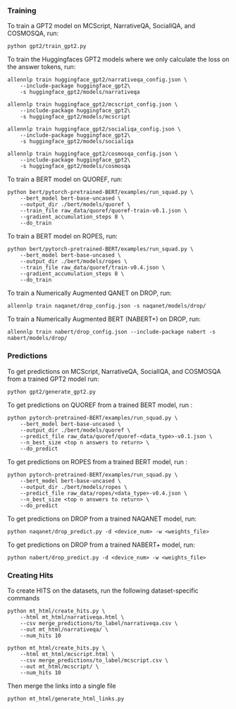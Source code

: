 ### Training

To train a GPT2 model on MCScript, NarrativeQA, SocialIQA, and COSMOSQA, run:
```
python gpt2/train_gpt2.py
```

To train the Huggingfaces GPT2 models where we only calculate the loss on the answer tokens, run:
```
allennlp train huggingface_gpt2/narrativeqa_config.json \
    --include-package huggingface_gpt2\
    -s huggingface_gpt2/models/narrativeqa

allennlp train huggingface_gpt2/mcscript_config.json \
    --include-package huggingface_gpt2\
    -s huggingface_gpt2/models/mcscript

allennlp train huggingface_gpt2/socialiqa_config.json \
    --include-package huggingface_gpt2\
    -s huggingface_gpt2/models/socialiqa

allennlp train huggingface_gpt2/cosmosqa_config.json \
    --include-package huggingface_gpt2\
    -s huggingface_gpt2/models/cosmosqa
```

To train a BERT model on QUOREF, run:
```
python bert/pytorch-pretrained-BERT/examples/run_squad.py \
    --bert_model bert-base-uncased \
    --output_dir ./bert/models/quoref \
    --train_file raw_data/quoref/quoref-train-v0.1.json \
    --gradient_accumulation_steps 8 \
    --do_train
```

To train a BERT model on ROPES, run:
```
python bert/pytorch-pretrained-BERT/examples/run_squad.py \
    --bert_model bert-base-uncased \
    --output_dir ./bert/models/ropes \
    --train_file raw_data/quoref/train-v0.4.json \
    --gradient_accumulation_steps 8 \
    --do_train
```

To train a Numerically Augmented QANET on DROP, run:
```
allennlp train naqanet/drop_config.json -s naqanet/models/drop/ 
```

To train a Numerically Augmented BERT (NABERT+) on DROP, run:
```
allennlp train nabert/drop_config.json --include-package nabert -s nabert/models/drop/
```

### Predictions
To get predictions on MCScript, NarrativeQA, SocialIQA, and COSMOSQA from a trained GPT2 model run:
```
python gpt2/generate_gpt2.py
```

To get predictions on QUOREF from a trained BERT model, run :
```
python pytorch-pretrained-BERT/examples/run_squad.py \
    --bert_model bert-base-uncased \
    --output_dir ./bert/models/quoref \
    --predict_file raw_data/quoref/quoref-<data_type>-v0.1.json \
    --n_best_size <top n answers to return> \
    --do_predict
```

To get predictions on ROPES from a trained BERT model, run :
```
python pytorch-pretrained-BERT/examples/run_squad.py \
    --bert_model bert-base-uncased \
    --output_dir ./bert/models/ropes \
    --predict_file raw_data/ropes/<data_type>-v0.4.json \
    --n_best_size <top n answers to return> \
    --do_predict
```

To get predictions on DROP from a trained NAQANET model, run:
```
python naqanet/drop_predict.py -d <device_num> -w <weights_file>
```

To get predictions on DROP from a trained NABERT+ model, run:
```
python nabert/drop_predict.py -d <device_num> -w <weights_file>
```

### Creating Hits
To create HITS on the datasets, run the following dataset-specific commands

```
python mt_html/create_hits.py \
    --html mt_html/narrativeqa.html \
    --csv merge_predictions/to_label/narrativeqa.csv \
    --out mt_html/narrativeqa/ \
    --num_hits 10 

python mt_html/create_hits.py \
    --html mt_html/mcscript.html \
    --csv merge_predictions/to_label/mcscript.csv \
    --out mt_html/mcscript/ \
    --num_hits 10 
```

Then merge the links into a single file
```
python mt_html/generate_html_links.py
```